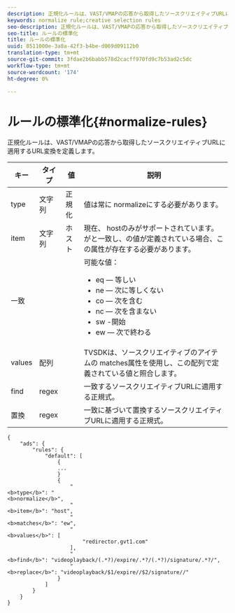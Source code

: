 ```yaml
---
description: 正規化ルールは、VAST/VMAPの応答から取得したソースクリエイティブURLに適用するURL変換を定義します。
keywords: normalize rule;creative selection rules
seo-description: 正規化ルールは、VAST/VMAPの応答から取得したソースクリエイティブURLに適用するURL変換を定義します。
seo-title: ルールの標準化
title: ルールの標準化
uuid: 8511000e-3a8a-42f3-b4be-d069d09112b0
translation-type: tm+mt
source-git-commit: 3fdae2b6babb578d2cacff970fd9c7b53ad2c5dc
workflow-type: tm+mt
source-wordcount: '174'
ht-degree: 0%

---
```



# ルールの標準化{#normalize-rules}

正規化ルールは、VAST/VMAPの応答から取得したソースクリエイティブURLに適用するURL変換を定義します。

<table id="table_ljp_tgx_hz">  
 <thead> 
  <tr> 
   <th class="entry"><b>キー</b></th> 
   <th class="entry"><b>タイプ</b></th> 
   <th class="entry"><b>値</b></th> 
   <th class="entry"><b>説明</b></th>
  </tr> 
 </thead>
 <tbody> 
  <tr> 
   <td><span class="codeph"> type</span></td> 
   <td><span class="codeph"> 文字列</span></td> 
   <td><span class="codeph"> 正規化</span></td> 
   <td>値は常に<span class="codeph"> normalize</span>にする必要があります。</td> 
  </tr> 
  <tr> 
   <td><span class="codeph"> item</span></td> 
   <td><span class="codeph"> 文字列</span></td> 
   <td><span class="codeph"> ホスト</span></td> 
   <td>現在、<span class="codeph"> host</span>のみがサポートされています。 <span class="codeph">が</span>と一致し、<span class="codeph">の値</span>が定義されている場合、この属性が存在する必要があります。</td> 
  </tr> 
  <tr> 
   <td><span class="codeph"> 一致</span></td> 
   <td></td> 
   <td></td> 
   <td>可能な値：
    <ul id="ul_tnf_2hx_hz"> 
     <li><span class="codeph"> eq</span>  — 等しい</li> 
     <li><span class="codeph"> ne</span>  — 次に等しくない</li> 
     <li><span class="codeph"> co</span>  — 次を含む</li> 
     <li><span class="codeph"> nc</span>  — 次を含まない</li> 
     <li><span class="codeph"> sw</span> -開始</li> 
     <li><span class="codeph"> ew</span>  — 次で終わる</li> 
    </ul></td> 
  </tr> 
  <tr> 
   <td><span class="codeph"> values</span></td> 
   <td><span class="codeph"> 配列</span></td> 
   <td></td> 
   <td>TVSDKは、ソースクリエイティブの<span class="codeph">アイテム</span>の<span class="codeph"> matches</span>属性を使用し、この配列で定義されている値と照合します。</td> 
  </tr> 
  <tr> 
   <td><span class="codeph"> find</span></td> 
   <td><span class="codeph"> regex</span></td> 
   <td></td> 
   <td> 一致するソースクリエイティブURLに適用する正規式。</td> 
  </tr> 
  <tr> 
   <td><span class="codeph"> 置換</span></td> 
   <td><span class="codeph"> regex</span></td> 
   <td></td> 
   <td> 一致に基づいて置換するソースクリエイティブURLに適用する正規式。</td> 
  </tr> 
 </tbody> 
</table>

```
{
    "ads": {
        "rules": {
            "default": [
                {
                ...
                }
                {
                    "
<b>type</b>": "
<b>normalize</b>",
                    "
<b>item</b>": "host",
                    "
<b>matches</b>": "ew",
                    "
<b>values</b>": [
                        "redirector.gvt1.com"
                    ],
                    "
<b>find</b>": "videoplayback/(.*?)/expire/.*?/(.*?)/signature/.*?/",
                    "
<b>replace</b>": "videoplayback/$1/expire//$2/signature//"
                }                
            ]
        }
    }
}
```
